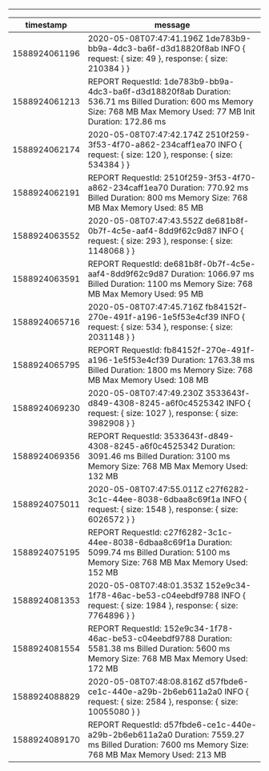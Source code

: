 --------------------------------------------------------------------------------------------------------------------------------------------------------------------------------------------
|   timestamp   |                                                                                 message                                                                                  |
|---------------|--------------------------------------------------------------------------------------------------------------------------------------------------------------------------|
| 1588924061196 | 2020-05-08T07:47:41.196Z 1de783b9-bb9a-4dc3-ba6f-d3d18820f8ab INFO { request: { size: 49 }, response: { size: 210384 } }                                                 |
| 1588924061213 | REPORT RequestId: 1de783b9-bb9a-4dc3-ba6f-d3d18820f8ab Duration: 536.71 ms Billed Duration: 600 ms Memory Size: 768 MB Max Memory Used: 77 MB Init Duration: 172.86 ms   |
| 1588924062174 | 2020-05-08T07:47:42.174Z 2510f259-3f53-4f70-a862-234caff1ea70 INFO { request: { size: 120 }, response: { size: 534384 } }                                                |
| 1588924062191 | REPORT RequestId: 2510f259-3f53-4f70-a862-234caff1ea70 Duration: 770.92 ms Billed Duration: 800 ms Memory Size: 768 MB Max Memory Used: 85 MB                            |
| 1588924063552 | 2020-05-08T07:47:43.552Z de681b8f-0b7f-4c5e-aaf4-8dd9f62c9d87 INFO { request: { size: 293 }, response: { size: 1148068 } }                                               |
| 1588924063591 | REPORT RequestId: de681b8f-0b7f-4c5e-aaf4-8dd9f62c9d87 Duration: 1066.97 ms Billed Duration: 1100 ms Memory Size: 768 MB Max Memory Used: 95 MB                          |
| 1588924065716 | 2020-05-08T07:47:45.716Z fb84152f-270e-491f-a196-1e5f53e4cf39 INFO { request: { size: 534 }, response: { size: 2031148 } }                                               |
| 1588924065795 | REPORT RequestId: fb84152f-270e-491f-a196-1e5f53e4cf39 Duration: 1763.38 ms Billed Duration: 1800 ms Memory Size: 768 MB Max Memory Used: 108 MB                         |
| 1588924069230 | 2020-05-08T07:47:49.230Z 3533643f-d849-4308-8245-a6f0c4525342 INFO { request: { size: 1027 }, response: { size: 3982908 } }                                              |
| 1588924069356 | REPORT RequestId: 3533643f-d849-4308-8245-a6f0c4525342 Duration: 3091.46 ms Billed Duration: 3100 ms Memory Size: 768 MB Max Memory Used: 132 MB                         |
| 1588924075011 | 2020-05-08T07:47:55.011Z c27f6282-3c1c-44ee-8038-6dbaa8c69f1a INFO { request: { size: 1548 }, response: { size: 6026572 } }                                              |
| 1588924075195 | REPORT RequestId: c27f6282-3c1c-44ee-8038-6dbaa8c69f1a Duration: 5099.74 ms Billed Duration: 5100 ms Memory Size: 768 MB Max Memory Used: 152 MB                         |
| 1588924081353 | 2020-05-08T07:48:01.353Z 152e9c34-1f78-46ac-be53-c04eebdf9788 INFO { request: { size: 1984 }, response: { size: 7764896 } }                                              |
| 1588924081554 | REPORT RequestId: 152e9c34-1f78-46ac-be53-c04eebdf9788 Duration: 5581.38 ms Billed Duration: 5600 ms Memory Size: 768 MB Max Memory Used: 172 MB                         |
| 1588924088829 | 2020-05-08T07:48:08.816Z d57fbde6-ce1c-440e-a29b-2b6eb611a2a0 INFO { request: { size: 2584 }, response: { size: 10055080 } }                                             |
| 1588924089170 | REPORT RequestId: d57fbde6-ce1c-440e-a29b-2b6eb611a2a0 Duration: 7559.27 ms Billed Duration: 7600 ms Memory Size: 768 MB Max Memory Used: 213 MB                         |